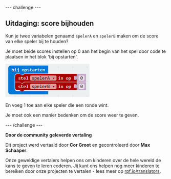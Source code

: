 --- challenge ---

## Uitdaging: score bijhouden

Kun je twee variabelen genaamd `spelerA` en `spelerB` maken om de score van elke speler bij te houden?

Je moet beide scores instellen op 0 aan het begin van het spel door code te plaatsen in het blok 'bij opstarten'.

![screenshot](images/reaction-on-start.png)

En voeg 1 toe aan elke speler die een ronde wint.

Je moet ook een manier bedenken om de score weer te geven.

--- /challenge ---


**Door de community geleverde vertaling**

Dit project werd vertaald door **Cor Groot** en gecontroleerd door **Max Schaaper**.

Onze geweldige vertalers helpen ons om kinderen over de hele wereld de kans te geven te leren coderen. Jij kunt ons helpen nog meer kinderen te bereiken door onze projecten te vertalen - lees meer op [rpf.io/translators](https://rpf.io/translators).